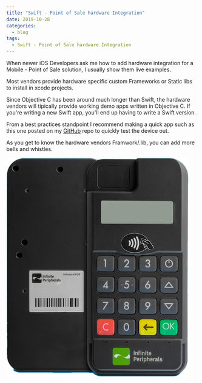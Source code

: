 ```yaml
---
title: "Swift - Point of Sale hardware Integration"
date: 2019-10-28
categories:
  - blog
tags:
  - Swift - Point of Sale hardware Integration
---
```


When newer iOS Developers ask me how to add hardware integration for a Mobile - Point of Sale solution, I usually show them live examples.

Most vendors provide hardware specific custom Frameworks or Static libs to install in xcode projects.

Since Objective C has been around much longer than Swift, the hardware vendors will tipically provide working demo apps written in Objective C.  If you're writing a new Swift app, you'll end up having to write a Swift version.

From a best practices standpoint I recommend making a quick app such as this one posted on my [GitHub](https://github.com/cjazz/DTDevDemo) repo to quickly test the device out.

As you get to know the hardware vendors Framwork/.lib, you can add more bells and whistles.

![](https://github.com/cjazz/DTDevDemo/blob/master/infinea-mpos-flat.png)
